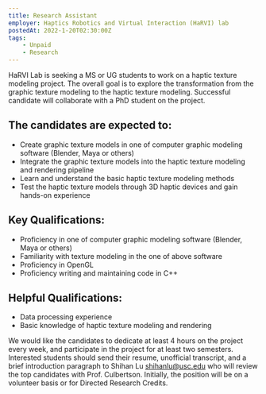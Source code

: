 ```yaml
---
title: Research Assistant
employer: Haptics Robotics and Virtual Interaction (HaRVI) lab
postedAt: 2022-1-20T02:30:00Z
tags: 
    - Unpaid
    - Research
---
```


HaRVI Lab is seeking a MS or UG students to work on a haptic texture modeling project. The overall goal is to explore the transformation from the graphic texture modeling to the haptic texture modeling. Successful candidate will collaborate with a PhD student on the project.

## The candidates are expected to:
* Create graphic texture models in one of computer graphic modeling software (Blender, Maya or others)
* Integrate the graphic texture models into the haptic texture modeling and rendering pipeline
* Learn and understand the basic haptic texture modeling methods
* Test the haptic texture models through 3D haptic devices and gain hands-on experience

## Key Qualifications:
* Proficiency in one of computer graphic modeling software (Blender, Maya or others)
* Familiarity with texture modeling in the one of above software
* Proficiency in OpenGL
* Proficiency writing and maintaining code in C++

## Helpful Qualifications:
* Data processing experience
* Basic knowledge of haptic texture modeling and rendering
 
We would like the candidates to dedicate at least 4 hours on the project every week, and participate in the project for at least two semesters. Interested students should send their resume, unofficial transcript, and a brief introduction paragraph to Shihan Lu <shihanlu@usc.edu> who will review the top candidates with Prof. Culbertson. Initially, the position will be on a volunteer basis or for Directed Research Credits.
